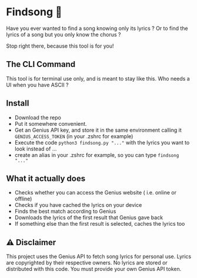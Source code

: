 # Findsong 🎵

Have you ever wanted to find a song knowing only its lyrics ? Or to find the lyrics of a song but you only know the chorus ?

Stop right there, because this tool is for you!

## The CLI Command
This tool is for terminal use only, and is meant to stay like this. Who needs a UI when you have ASCII ?

## Install
- Download the repo
- Put it somewhere convenient.
- Get an Genius API key, and store it in the same environment calling it `GENIUS_ACCESS_TOKEN` (in your .zshrc for example)
- Execute the code `python3 findsong.py "..."` with the lyrics you want to look instead of ...
- create an alias in your .zshrc for example, so you can type `findsong "..."`

## What it actually does
- Checks whether you can access the Genius website ( i.e. online or offline)
- Checks if you have cached the lyrics on your device
- Finds the best match according to Genius
- Downloads the lyrics of the first result that Genius gave back
- If something else than the first result is selected, caches the lyrics too

## ⚠️ Disclaimer
This project uses the Genius API to fetch song lyrics for personal use.
Lyrics are copyrighted by their respective owners.
No lyrics are stored or distributed with this code.
You must provide your own Genius API token.
